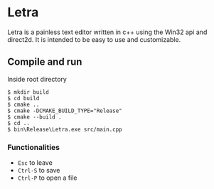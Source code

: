# Letra
Letra is a painless text editor written in c++ using the Win32 api and direct2d. It is intended to be 
easy to use and customizable.
<!-- Its customization is written in lua script. -->
<!-- Why lua you may ask. Because lua is easy to integrate with c++ and is really simple to code in lua. -->
<!-- So customization should be fairly easy to implement. -->

## Compile and run
Inside root directory
```
$ mkdir build
$ cd build
$ cmake ..
$ cmake -DCMAKE_BUILD_TYPE="Release"
$ cmake --build .
$ cd ..
$ bin\Release\Letra.exe src/main.cpp
```

### Functionalities
* `Esc` to leave
* `Ctrl-S` to save
* `Ctrl-P` to open a file
